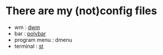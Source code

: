 # There are my (not)config files
*	wm : [dwm](https://github.com/just-carlod/dwm)
*	bar : [polybar](https://github.com/just-carlod/notfiles/blob/master/polybar/config)
*	program menu : dmenu
*	terminal : [st](https://github.com/just-carlod/st)
